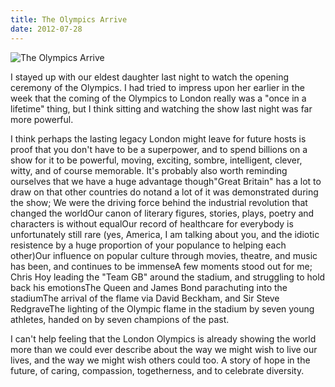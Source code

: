 ```yaml
---
title: The Olympics Arrive
date: 2012-07-28
---
```


![The Olympics Arrive](https://source.unsplash.com/_nRpqIBM40Q/1600x900)

I stayed up with our eldest daughter last night to watch the opening ceremony of the Olympics. I had tried to impress upon her earlier in the week that the coming of the Olympics to London really was a "once in a lifetime" thing, but I think sitting and watching the show last night was far more powerful.

I think perhaps the lasting legacy London might leave for future hosts is proof that you don't have to be a superpower, and to spend billions on a show for it to be powerful, moving, exciting, sombre, intelligent, clever, witty, and of course memorable. It's probably also worth reminding ourselves that we have a huge advantage though"Great Britain" has a lot to draw on that other countries do notand a lot of it was demonstrated during the show; We were the driving force behind the industrial revolution that changed the worldOur canon of literary figures, stories, plays, poetry and characters is without equalOur record of healthcare for everybody is unfortunately still rare (yes, America, I am talking about you, and the idiotic resistence by a huge proportion of your populance to helping each other)Our influence on popular culture through movies, theatre, and music has been, and continues to be immenseA few moments stood out for me; Chris Hoy leading the "Team GB" around the stadium, and struggling to hold back his emotionsThe Queen and James Bond parachuting into the stadiumThe arrival of the flame via David Beckham, and Sir Steve RedgraveThe lighting of the Olympic flame in the stadium by seven young athletes, handed on by seven champions of the past.

I can't help feeling that the London Olympics is already showing the world more than we could ever describe about the way we might wish to live our lives, and the way we might wish others could too. A story of hope in the future, of caring, compassion, togetherness, and to celebrate diversity.